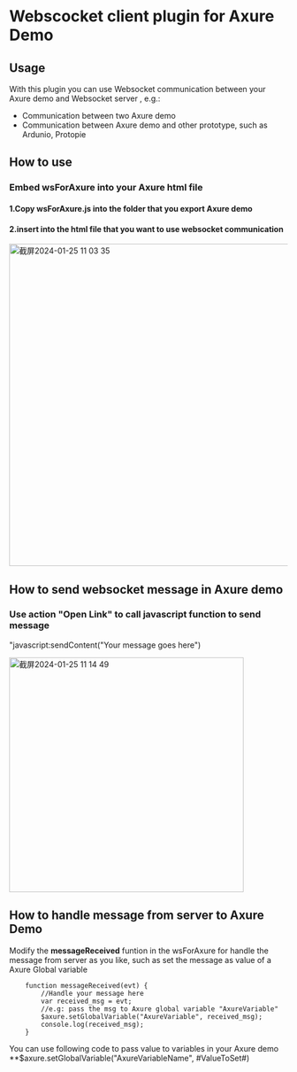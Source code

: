 # Webscocket client plugin for Axure Demo
## Usage
With this plugin you can use Websocket communication between your Axure demo and Websocket server , e.g.:
 - Communication between two Axure demo
 - Communication between Axure demo and other prototype, such as Ardunio, Protopie

## How to use
### Embed wsForAxure into your Axure html file
#### 1.Copy wsForAxure.js into the folder that you export Axure demo
#### 2.insert <script src="wsForAxure.js"></script> into the html file that you want to use websocket communication
<img width="582" alt="截屏2024-01-25 11 03 35" src="https://github.com/homer-ghb/websocketForAxure/assets/152468039/dd2a744b-75e4-4821-b592-945e4f42ee9c">


## How to send websocket message in Axure demo
### Use action "Open Link" to call javascript function to send message
"javascript:sendContent("Your message goes here") 

<img width="424" alt="截屏2024-01-25 11 14 49" src="https://github.com/homer-ghb/websocketForAxure/assets/152468039/9cae71d7-0937-4447-a412-845f4315a729">

## How to handle message from server to Axure Demo
Modify the **messageReceived** funtion in the wsForAxure for handle the message from server as you like, such as set the message as value of a Axure Global variable
```
    function messageReceived(evt) {
        //Handle your message here
        var received_msg = evt; 
        //e.g: pass the msg to Axure global variable "AxureVariable"
        $axure.setGlobalVariable("AxureVariable", received_msg);
        console.log(received_msg);
    }
```
You can use following code to pass value to variables in your Axure demo
**$axure.setGlobalVariable("AxureVariableName", #ValueToSet#)
